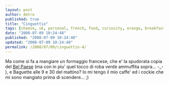 ```yaml
---
layout: post
author: detro
published: true
title: "Cinguettio"
tags: [cheese, uk, personal, french, food, curiosity, orange, breakfast, italian]
date: "2008-07-09 10:24:48"
published: "2008-07-09 10:24:48"
updated: "2008-07-09 10:24:48"
permalink: /2008/07/09/cinguettio-4/
---
```


Ma come si fa a mangiare un formaggio francese, che e' la spudorata copia del <a href="http://www.belpaese.galbani.it/">Bel Paese</a> (ma con in piu' quel tocco di roba verde ammuffita sopra... -_- ), e Baguette alle 9 e 30 del mattino?
Io mi tengo il mio caffe' ed i cockie che mi sono mangiato prima di scendere... ;)
